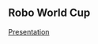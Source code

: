 ## Robo World Cup
[Presentation](https://docs.google.com/presentation/d/1HI-bEel5kDQP-WAW3oh3Iawz3AlBwCpYtr5uqWoQJjQ/edit?usp=sharing)
